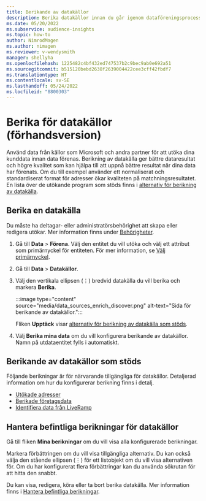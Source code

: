 ```yaml
---
title: Berikande av datakällor
description: Berika datakällor innan du går igenom dataföreningsprocess.
ms.date: 05/20/2022
ms.subservice: audience-insights
ms.topic: how-to
author: NimrodMagen
ms.author: nimagen
ms.reviewer: v-wendysmith
manager: shellyha
ms.openlocfilehash: 1225482c4bf432ed747537b2c9bec9ab0e692a51
ms.sourcegitcommit: b515120bebd2638f2639004422cee3cff42fbdf7
ms.translationtype: HT
ms.contentlocale: sv-SE
ms.lasthandoff: 05/24/2022
ms.locfileid: "8800303"
---
```

# <a name="enrichment-for-data-sources-preview"></a>Berika för datakällor (förhandsversion)

Använd data från källor som Microsoft och andra partner för att utöka dina kunddata innan data förenas. Berikning av datakälla ger bättre dataresultat och högre kvalitet som kan hjälpa till att uppnå bättre resultat när dina data har förenats. Om du till exempel använder ett normaliserat och standardiserat format för adresser ökar kvaliteten på matchningsresultatet. En lista över de utökande program som stöds finns i [alternativ för berikning av datakälla](#supported-data-source-enrichments).

## <a name="enrich-a-data-source"></a>Berika en datakälla

Du måste ha deltagar- eller administratörsbehörighet att skapa eller redigera utökar. Mer information finns under [Behörigheter](permissions.md).  

1. Gå till **Data** > **Förena**. Välj den entitet du vill utöka och välj ett attribut som primärnyckel för entiteten. För mer information, se [Välj primärnyckel](map-entities.md#select-primary-key-and-semantic-type-for-attributes).

1. Gå till **Data** > **Datakällor**.

1. Välj den vertikala ellipsen (&vellip;) bredvid datakälla du vill berika och markera **Berika**.

   :::image type="content" source="media/data_sources_enrich_discover.png" alt-text="Sida för berikande av datakällor.":::

   Fliken **Upptäck** visar [alternativ för berikning av datakälla som stöds](#supported-data-source-enrichments).

1. Välj **Berika mina data** om du vill konfigurera berikande av datakällor. Namn på utdataentitet fylls i automatiskt.

## <a name="supported-data-source-enrichments"></a>Berikande av datakällor som stöds

Följande berikningar är för närvarande tillgängliga för datakällor. Detaljerad information om hur du konfigurerar berikning finns i detalj.

- [Utökade adresser](enrichment-enhanced-addresses.md)
- [Berikade företagsdata](enrichment-enhanced-company-data.md)
- [Identifiera data från LiveRamp](enrichment-liveramp.md)

## <a name="manage-existing-data-source-enrichments"></a>Hantera befintliga berikningar för datakällor

Gå till fliken **Mina berikningar** om du vill visa alla konfigurerade berikningar.

Markera förbättringen om du vill visa tillgängliga alternativ. Du kan också välja den stående ellipsen (&vellip;) för ett listobjekt om du vill visa alternativen för. Om du har konfigurerat flera förbättringar kan du använda sökrutan för att hitta den snabbt.

Du kan visa, redigera, köra eller ta bort berika datakälla. Mer information finns i [Hantera befintliga berikningar](enrichment-hub.md).
